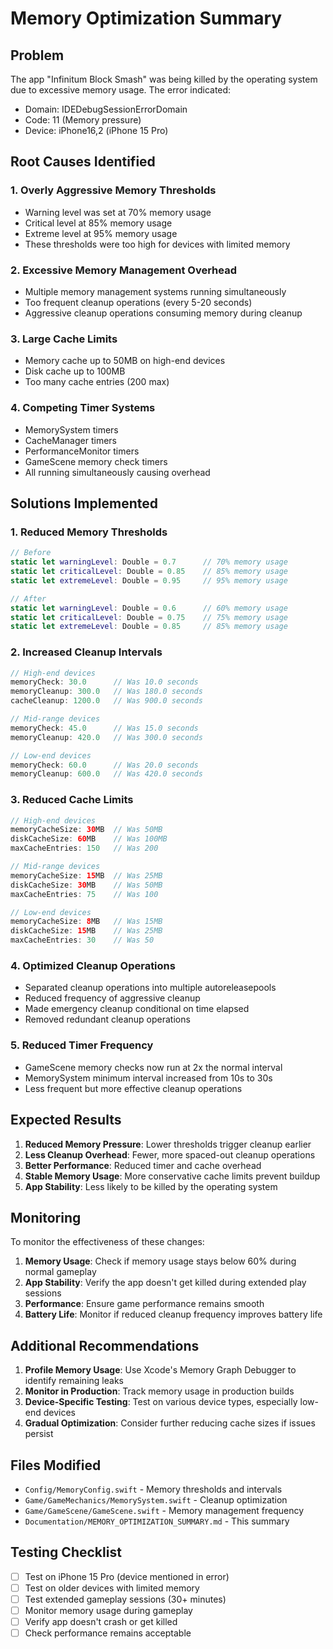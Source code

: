 # Memory Optimization Summary

## Problem
The app "Infinitum Block Smash" was being killed by the operating system due to excessive memory usage. The error indicated:
- Domain: IDEDebugSessionErrorDomain
- Code: 11 (Memory pressure)
- Device: iPhone16,2 (iPhone 15 Pro)

## Root Causes Identified

### 1. **Overly Aggressive Memory Thresholds**
- Warning level was set at 70% memory usage
- Critical level at 85% memory usage
- Extreme level at 95% memory usage
- These thresholds were too high for devices with limited memory

### 2. **Excessive Memory Management Overhead**
- Multiple memory management systems running simultaneously
- Too frequent cleanup operations (every 5-20 seconds)
- Aggressive cleanup operations consuming memory during cleanup

### 3. **Large Cache Limits**
- Memory cache up to 50MB on high-end devices
- Disk cache up to 100MB
- Too many cache entries (200 max)

### 4. **Competing Timer Systems**
- MemorySystem timers
- CacheManager timers
- PerformanceMonitor timers
- GameScene memory check timers
- All running simultaneously causing overhead

## Solutions Implemented

### 1. **Reduced Memory Thresholds**
```swift
// Before
static let warningLevel: Double = 0.7      // 70% memory usage
static let criticalLevel: Double = 0.85    // 85% memory usage
static let extremeLevel: Double = 0.95     // 95% memory usage

// After
static let warningLevel: Double = 0.6      // 60% memory usage
static let criticalLevel: Double = 0.75    // 75% memory usage
static let extremeLevel: Double = 0.85     // 85% memory usage
```

### 2. **Increased Cleanup Intervals**
```swift
// High-end devices
memoryCheck: 30.0      // Was 10.0 seconds
memoryCleanup: 300.0   // Was 180.0 seconds
cacheCleanup: 1200.0   // Was 900.0 seconds

// Mid-range devices
memoryCheck: 45.0      // Was 15.0 seconds
memoryCleanup: 420.0   // Was 300.0 seconds

// Low-end devices
memoryCheck: 60.0      // Was 20.0 seconds
memoryCleanup: 600.0   // Was 420.0 seconds
```

### 3. **Reduced Cache Limits**
```swift
// High-end devices
memoryCacheSize: 30MB  // Was 50MB
diskCacheSize: 60MB    // Was 100MB
maxCacheEntries: 150   // Was 200

// Mid-range devices
memoryCacheSize: 15MB  // Was 25MB
diskCacheSize: 30MB    // Was 50MB
maxCacheEntries: 75    // Was 100

// Low-end devices
memoryCacheSize: 8MB   // Was 15MB
diskCacheSize: 15MB    // Was 25MB
maxCacheEntries: 30    // Was 50
```

### 4. **Optimized Cleanup Operations**
- Separated cleanup operations into multiple autoreleasepools
- Reduced frequency of aggressive cleanup
- Made emergency cleanup conditional on time elapsed
- Removed redundant cleanup operations

### 5. **Reduced Timer Frequency**
- GameScene memory checks now run at 2x the normal interval
- MemorySystem minimum interval increased from 10s to 30s
- Less frequent but more effective cleanup operations

## Expected Results

1. **Reduced Memory Pressure**: Lower thresholds trigger cleanup earlier
2. **Less Cleanup Overhead**: Fewer, more spaced-out cleanup operations
3. **Better Performance**: Reduced timer and cache overhead
4. **Stable Memory Usage**: More conservative cache limits prevent buildup
5. **App Stability**: Less likely to be killed by the operating system

## Monitoring

To monitor the effectiveness of these changes:

1. **Memory Usage**: Check if memory usage stays below 60% during normal gameplay
2. **App Stability**: Verify the app doesn't get killed during extended play sessions
3. **Performance**: Ensure game performance remains smooth
4. **Battery Life**: Monitor if reduced cleanup frequency improves battery life

## Additional Recommendations

1. **Profile Memory Usage**: Use Xcode's Memory Graph Debugger to identify remaining leaks
2. **Monitor in Production**: Track memory usage in production builds
3. **Device-Specific Testing**: Test on various device types, especially low-end devices
4. **Gradual Optimization**: Consider further reducing cache sizes if issues persist

## Files Modified

- `Config/MemoryConfig.swift` - Memory thresholds and intervals
- `Game/GameMechanics/MemorySystem.swift` - Cleanup optimization
- `Game/GameScene/GameScene.swift` - Memory management frequency
- `Documentation/MEMORY_OPTIMIZATION_SUMMARY.md` - This summary

## Testing Checklist

- [ ] Test on iPhone 15 Pro (device mentioned in error)
- [ ] Test on older devices with limited memory
- [ ] Test extended gameplay sessions (30+ minutes)
- [ ] Monitor memory usage during gameplay
- [ ] Verify app doesn't crash or get killed
- [ ] Check performance remains acceptable 
